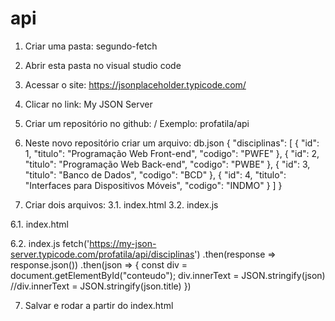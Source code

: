 # api
1. Criar uma pasta: segundo-fetch
2. Abrir esta pasta no visual studio code
3. Acessar o site:  https://jsonplaceholder.typicode.com/
4. Clicar no link: My JSON Server
5. Criar um repositório no github: <your-username>/<your-repo>
                   Exemplo: profatila/api
7. Neste novo repositório criar um arquivo: db.json
{
  "disciplinas": [
    { "id": 1, "titulo": "Programação Web Front-end", "codigo": "PWFE" },
    { "id": 2, "titulo": "Programação Web Back-end", "codigo": "PWBE" },
    { "id": 3, "titulo": "Banco de Dados", "codigo": "BCD" },
    { "id": 4, "titulo": "Interfaces para Dispositivos Móveis", "codigo": "INDMO" }
  ]
}

6. Criar dois arquivos:
   3.1. index.html
   3.2. index.js

6.1. index.html
<!DOCTYPE html>
<html lang="pt-br">
<head>
    <meta charset="UTF-8">
    <meta http-equiv="X-UA-Compatible" content="IE=edge">
    <meta namedisciplinas="viewport" content="width=device-width, initial-scale=1.0">
    <title>Minha API</title>
</head>
<body>
    <div id="conteudo"></div>
    <script src="index.js"></script>   
</body>
</html>

6.2. index.js
fetch('https://my-json-server.typicode.com/profatila/api/disciplinas')
  .then(response => response.json())
  .then(json => {
    const div = document.getElementById("conteudo");
    div.innerText = JSON.stringify(json)
    //div.innerText = JSON.stringify(json.title)
  })

7. Salvar e rodar a partir do index.html
